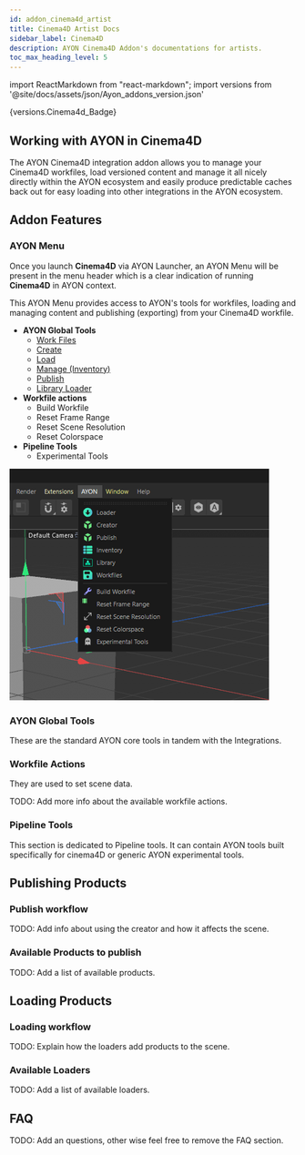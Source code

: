 ```yaml
---
id: addon_cinema4d_artist
title: Cinema4D Artist Docs
sidebar_label: Cinema4D
description: AYON Cinema4D Addon's documentations for artists.
toc_max_heading_level: 5
---
```


import ReactMarkdown from "react-markdown";
import versions from '@site/docs/assets/json/Ayon_addons_version.json'

<ReactMarkdown>
{versions.Cinema4d_Badge}
</ReactMarkdown>


## Working with AYON in Cinema4D

The AYON Cinema4D integration addon allows you to manage your Cinema4D workfiles, load versioned content and manage it all nicely directly within the AYON ecosystem and easily produce predictable caches back out for easy loading into other integrations in the AYON ecosystem.

## Addon Features

### AYON Menu

Once you launch **Cinema4D** via AYON Launcher, an AYON Menu will be present in the menu header which is a clear indication of running **Cinema4D** in AYON context.

This AYON Menu provides access to AYON's tools for workfiles, loading and managing content and publishing (exporting) from your Cinema4D workfile.

<div class="row markdown">
<div class="col">

- **AYON Global Tools**
  - [Work Files](artist_tools_workfiles.md)
  - [Create](artist_tools_creator.md)
  - [Load](artist_tools_loader.md)
  - [Manage (Inventory)](artist_tools_inventory.md)
  - [Publish](artist_tools_publisher.md)
  - [Library Loader](artist_tools_library_loader.md)
- **Workfile actions**
  - Build Workfile
  - Reset Frame Range
  - Reset Scene Resolution
  - Reset Colorspace
- **Pipeline Tools**
  - Experimental Tools

</div>
<div class="col">

![](assets/cinema4d/artist/AYON_menu.png)

</div>
</div>

### AYON Global Tools

These are the standard AYON core tools in tandem with the Integrations.

### Workfile Actions

They are used to set scene data.

TODO: Add more info about the available workfile actions.

### Pipeline Tools

This section is dedicated to Pipeline tools. 
It can contain AYON tools built specifically for cinema4D or generic AYON experimental tools.

## Publishing Products
### Publish workflow

TODO: Add info about using the creator and how it affects the scene.

### Available Products to publish

TODO: Add a list of available products.

## Loading Products
### Loading workflow

TODO: Explain how the loaders add products to the scene.

### Available Loaders

TODO: Add a list of available loaders.

## FAQ

TODO: Add an questions, other wise feel free to remove the FAQ section.